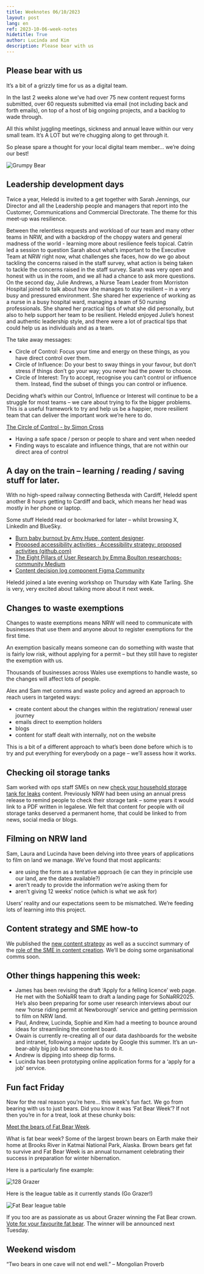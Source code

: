 ```yaml
---
title: Weeknotes 06/10/2023
layout: post
lang: en
ref: 2023-10-06-week-notes
hidetitle: True
author: Lucinda and Kim
description: Please bear with us
---
```


## Please bear with us

It’s a bit of a grizzly time for us as a digital team. 

In the last 2 weeks alone we’ve had over 75 new content request forms submitted, over 60 requests submitted via email (not including back and forth emails), on top of a host of big ongoing projects, and a backlog to wade through. 

All this whilst juggling meetings, sickness and annual leave within our very small team. It’s A LOT but we’re chugging along to get through it. 

So please spare a thought for your local digital team member… we’re doing our best!

![Grumpy Bear](https://github.com/nrw-digital/week-notes/blob/5187b8474ae5e3a5336a872de7aab51044f61f69/images/Bear01.png?raw=true)

## Leadership development days

Twice a year, Heledd is invited to a get together with Sarah Jennings, our Director and all the Leadership people and managers that report into the Customer, Communications and Commercial Directorate.
The theme for this meet-up was resilience.

Between the relentless requests and workload of our team and many other teams in NRW, and with a backdrop of the choppy waters and general madness of the world - learning more about resilience feels topical. 
Catrin led a session to question Sarah about what’s important to the Executive Team at NRW right now, what challenges she faces, how do we go about tackling the concerns raised in the staff survey, what action is being taken to tackle the concerns raised in the staff survey.  Sarah was very open and honest with us in the room, and we all had a chance to ask more questions.
On the second day, Julie Andrews, a Nurse Team Leader from Morriston Hospital joined to talk about how she manages to stay resilient – in a very busy and pressured environment. She shared her experience of working as a nurse in a busy hospital ward, managing a team of 50 nursing professionals. She shared her practical tips of what she did personally, but also to help support her team to be resilient. Heledd enjoyed Julie’s honest and authentic leadership style, and there were a lot of practical tips that could help us as individuals and as a team. 

The take away messages:

+ Circle of Control: Focus your time and energy on these things, as you have direct control over them.
+ Circle of Influence: Do your best to sway things in your favour, but don’t stress if things don’t go your way; you never had the power to choose.
+ Circle of Interest: Try to accept, recognise you can’t control or influence them. Instead, find the subset of things you can control or influence.

Deciding what’s within our Control, Influence or Interest will continue to be a struggle for most teams – we care about trying to fix the bigger problems. This is a useful framework to try and help us be a happier, more resilient team that can deliver the important work we’re here to do.

[The Circle of Control - by Simon Cross](https://www.simoncross.com/p/the-circle-of-control)

+ Having a safe space / person or people to share and vent when needed
+ Finding ways to escalate and influence things, that are not within our direct area of control

## A day on the train – learning / reading / saving stuff for later.

With no high-speed railway connecting Bethesda with Cardiff, Heledd spent another 8 hours getting to Cardiff and back, which means her head was mostly in her phone or laptop.

Some stuff Heledd read or bookmarked for later – whilst browsing X, LinkedIn and BlueSky.

+ [Burn baby burnout by Amy Hupe, content designer](https://amyhupe.co.uk/articles/burn-baby-burnout/).
+ [Proposed accessibility activities · Accessibility strategy: proposed activities (github.com)](https://github.com/orgs/alphagov/projects/46/views/1)
+ [The Eight Pillars of User Research by Emma Boulton researchops-community Medium](https://medium.com/researchops-community/the-eight-pillars-of-user-research-1bcd2820d75a)
+ [Content decision log component Figma Community](https://www.figma.com/community/file/1280996171891229192/content-decision-log-component)

Heledd joined a late evening workshop on Thursday with Kate Tarling. She is very, very excited about talking more about it next week.

## Changes to waste exemptions

Changes to waste exemptions means NRW will need to communicate with businesses that use them and anyone about to register exemptions for the first time.

An exemption basically means someone can do something with waste that is fairly low risk, without applying for a permit – but they still have to register the exemption with us.

Thousands of businesses across Wales use exemptions to handle waste, so the changes will affect lots of people.

Alex and Sam met comms and waste policy and agreed an approach to reach users in targeted ways:

+ create content about the changes within the registration/ renewal user journey
+ emails direct to exemption holders
+ blogs
+ content for staff dealt with internally, not on the website

This is a bit of a different approach to what’s been done before which is to try and put everything for everybody on a page – we’ll assess how it works.

## Checking oil storage tanks

Sam worked with ops staff SMEs on new [check your household storage tank for leaks](https://naturalresources.wales/guidance-and-advice/environmental-topics/waste-management/check-your-household-oil-tank-for-leaks/?lang=en) content. Previously NRW had been using an annual press release to remind people to check their storage tank – some years it would link to a PDF written in legalese.
We felt that content for people with oil storage tanks deserved a permanent home, that could be linked to from news, social media or blogs.

## Filming on NRW land

Sam, Laura and Lucinda have been delving into three years of applications to film on land we manage. We’ve found that most applicants:

+ are using the form as a tentative approach (ie can they in principle use our land, are the dates available?)
+ aren’t ready to provide the information we’re asking them for
+ aren’t giving 12 weeks’ notice (which is what we ask for)

Users’ reality and our expectations seem to be mismatched. We’re feeding lots of learning into this project.

## Content strategy and SME how-to

We published the [new content strategy](https://naturalresources.wales/footer-links/content-strategy/?lang=en) as well as a succinct summary of the [role of the SME in content creation](https://naturalresources.wales/footer-links/publishing-content-the-subject-matter-expert-s-role/?lang=en). We’ll be doing some organisational comms soon.

## Other things happening this week:

+ James has been revising the draft ‘Apply for a felling licence’ web page. He met with the SoNaRR team to draft a landing page for SoNaRR2025. He’s also been preparing for some user research interviews about our new ‘horse riding permit at Newborough’ service and getting permission to film on NRW land. 
+ Paul, Andrew, Lucinda, Sophie and Kim had a meeting to bounce around ideas for streamlining the content board. 
+ Owain is currently re-creating all of our data dashboards for the website and intranet, following a major update by Google this summer. It’s an un-bear-ably big job but someone has to do it. 
+ Andrew is dipping into sheep dip forms.
+ Lucinda has been prototyping online application forms for a ‘apply for a job’ service. 

## Fun fact Friday

Now for the real reason you’re here… this week's fun fact. We go from bearing with us to just bears. Did you know it was ‘Fat Bear Week’? If not then you’re in for a treat, look at these chunky bois: 

[Meet the bears of Fat Bear Week](https://explore.org/meet-the-bears#top).

What is fat bear week? Some of the largest brown bears on Earth make their home at Brooks River in Katmai National Park, Alaska. Brown bears get fat to survive and Fat Bear Week is an annual tournament celebrating their success in preparation for winter hibernation.

Here is a particularly fine example:

![128 Grazer](https://github.com/nrw-digital/week-notes/blob/5187b8474ae5e3a5336a872de7aab51044f61f69/images/Bear02.png?raw=true)

Here is the league table as it currently stands (Go Grazer!)

![Fat Bear league table](https://github.com/nrw-digital/week-notes/blob/5187b8474ae5e3a5336a872de7aab51044f61f69/images/Bear03.png?raw=true)

If you too are as passionate as us about Grazer winning the Fat Bear crown. [Vote for your favourite fat bear](https://explore.org/fat-bear-week?gclid=CjwKCAjwvfmoBhAwEiwAG2tqzDxiGFBsw3cVUM_s8OEVEhziQpYRp9EuWtMkI2CAhv6XLEe5MEti4BoCYngQAvD_BwE). The winner will be announced next Tuesday.

## Weekend wisdom

“Two bears in one cave will not end well.” – Mongolian Proverb
